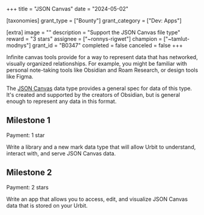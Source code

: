 +++
title = "JSON Canvas"
date = "2024-05-02"

[taxonomies]
grant_type = ["Bounty"]
grant_category = ["Dev: Apps"]

[extra]
image = ""
description = "Support the JSON Canvas file type"
reward = "3 stars"
assignee = ["~ronnys-rigwet"]
champion = ["~tamlut-modnys"]
grant_id = "B0347"
completed = false
canceled = false
+++

Infinite canvas tools provide for a way to represent data that has networked, visually organized relationships. For example, you might be familiar with personal note-taking tools like Obsidian and Roam Research, or design tools like Figma.

The [JSON Canvas](https://jsoncanvas.org) data type provides a general spec for data of this type. It's created and supported by the creators of Obsidian, but is general enough to represent any data in this format.


## Milestone 1
Payment: 1 star

Write a library and a new mark data type that will allow Urbit to understand, interact with, and serve JSON Canvas data. 

## Milestone 2
Payment: 2 stars

Write an app that allows you to access, edit, and visualize JSON Canvas data that is stored on your Urbit.

